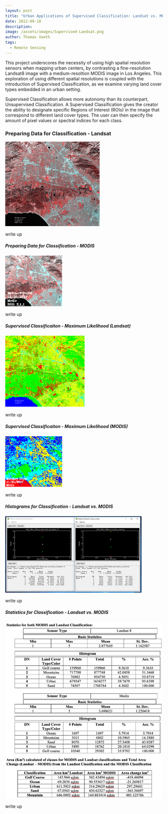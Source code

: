 ```yaml
---
layout: post
title: "Urban Applications of Supervised Classification: Landsat vs. MODIS of Los Angeles, CA"
date: 2012-09-18
description: 
image: /assets/images/Supervised-Landsat.png
author: Thomas Vaeth
tags: 
  - Remote Sensing
---
```


This project underscores the necessity of using high spatial resolution sensors when mapping urban centers, by contrasting a fine-resolution Landsat8 image with a medium-resoltion MODIS image in Los Angeles. This exploration of using different spatial resolutions is coupled with the introduction of Supervised Classification, as we examine varying land cover types embedded in an urban setting.

Supervised Classification allows more autonomy than its counterpart, Unsupervised Classification. A Supervised Classification gives the creator the ability to designate specific Regions of Interest (ROIs) in the image that correspond to different land cover types. The user can then specify the amount of pixel values or spectral indices for each class.

### Preparing Data for Classification - Landsat

![Map GIS](/assets/images/Supervised-Landsat.png)

write up


##### Preparing Data for Classification - MODIS

![Placeholder](/assets/images/Supervised-Modis.png)

write up

##### Supervised Classificaiton - Maximum Likelihood (Landsat)

![Placeholder](/assets/images/Maximum-Likelihood-Landsat.png)

write up

##### Supervised Classificaiton - Maximum Likelihood (MODIS)

![Placeholder](/assets/images/Maximum-Likelihood-Modis.png)

write up


##### Histograms for Classification - Landsat vs. MODIS

![Placeholder](/assets/images/Histograms.png)

write up

##### Statistics for Classification - Landsat vs. MODIS

![Placeholder](/assets/images/Stats.png)

write up
